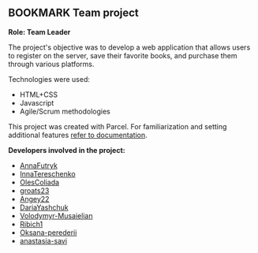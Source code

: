 ## BOOKMARK Team project

**Role: Team Leader**

The project's objective was to develop a web application that allows users to
register on the server, save their favorite books, and purchase them through
various platforms.

Technologies were used:

- HTML+CSS
- Javascript
- Agile/Scrum methodologies

This project was created with Parcel. For familiarization and setting additional
features [refer to documentation](https://parceljs.org/).

**Developers involved in the project:**

- [AnnaFutryk](https://github.com/AnnaFutryk)
- [InnaTereschenko](https://github.com/InnaTereschenko)
- [OlesColiada](https://github.com/OlesColiada)
- [groats23](https://github.com/groats23)
- [Angey22](https://github.com/Angey22)
- [DariaYashchuk](https://github.com/DariaYashchuk)
- [Volodymyr-Musaielian](https://github.com/Volodymyr-Musaielian)
- [Ribich1](https://github.com/Ribich1)
- [Oksana-perederii](https://github.com/Oksana-perederii)
- [anastasia-savi](https://github.com/anastasia-savi)
